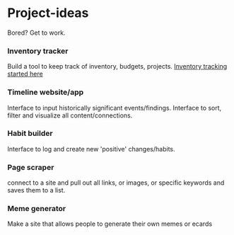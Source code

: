# Project-ideas
Bored? Get to work.

### Inventory tracker
Build a tool to keep track of inventory, budgets, projects. [Inventory tracking started here](https://github.com/bjblayney/inventory-tracker)

### Timeline website/app
Interface to input historically significant events/findings. Interface to sort, filter and visualize all content/connections. 

### Habit builder
Interface to log and create new 'positive' changes/habits.

### Page scraper
connect to a site and pull out all links, or images, or specific keywords and saves them to a list.

### Meme generator
Make a site that allows people to generate their own memes or ecards
